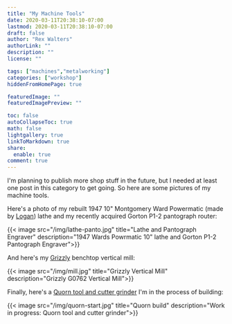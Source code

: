 ```yaml
---
title: "My Machine Tools"
date: 2020-03-11T20:38:10-07:00
lastmod: 2020-03-11T20:38:10-07:00
draft: false
author: "Rex Walters"
authorLink: ""
description: ""
license: ""

tags: ["machines","metalworking"]
categories: ["workshop"]
hiddenFromHomePage: true

featuredImage: ""
featuredImagePreview: ""

toc: false
autoCollapseToc: true
math: false
lightgallery: true
linkToMarkdown: true
share:
  enable: true
comment: true
---
```


I'm planning to publish more shop stuff in the future, but I needed at least one post in this category to get going. So here are some pictures of my machine tools.

<!--more-->

Here's a photo of my rebuilt 1947 10" Montgomery Ward Powermatic (made by [Logan](http://www.lathe.com/faq/)) lathe and my recently acquired Gorton P1-2 pantograph router:

{{< image src="/img/lathe-panto.jpg" title="Lathe and Pantograph Engraver" description="1947 Wards Powrmatic 10\" lathe and Gorton P1-2 Pantograph Engraver">}}

And here's my [Grizzly](https://www.grizzly.com) benchtop vertical mill:

{{< image src="/img/mill.jpg" title="Grizzly Vertical Mill" description="Grizzly G0762 Vertical Mill">}}

Finally, here's a [Quorn tool and cutter grinder](http://www.hemingwaykits.com/acatalog/Quorn__Mk3__T_C__Grinder.html) I'm in the process of building:

{{< image src="/img/quorn-start.jpg" title="Quorn build" description="Work in progress: Quorn tool and cutter grinder">}}
